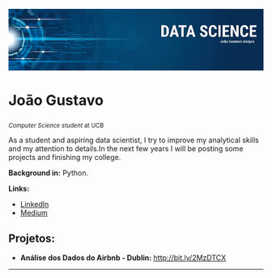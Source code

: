 <p align="center">
  <img src="bannerDS.png" >
</p>

# João Gustavo
<sub>*Computer Science student* at UCB</sub>

As a student and aspiring data scientist, I try to improve my analytical skills and my attention to details.In the next few years I will be posting some projects and finishing my college.

**Background in:** Python.

**Links:**
* [LinkedIn](https://www.linkedin.com/in/joão-gustavo-borges-e-souza-6700451b8/)
* [Medium](https://medium.com/@joaogustavo.borges2901)

## Projetos:

* **Análise dos Dados do Airbnb - Dublin:** http://bit.ly/2MzDTCX



---




